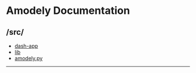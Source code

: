 # Amodely Documentation

## /src/
- [dash-app](./dash-app)
- [lib](./lib)
- [amodely.py](./anomaly.py.md)

---
